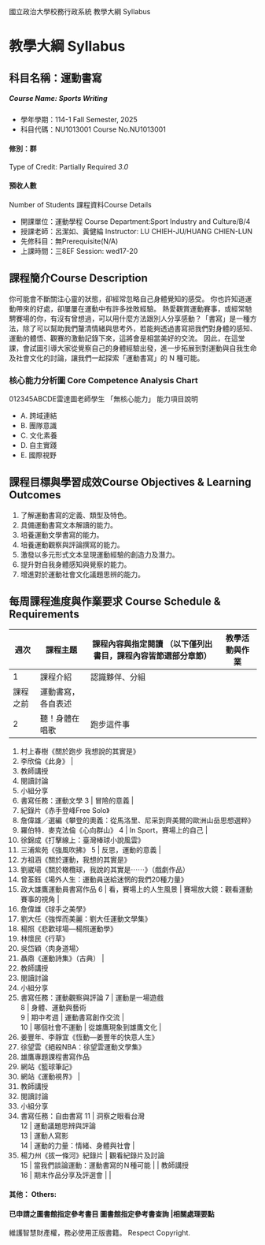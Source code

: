 國立政治大學校務行政系統 教學大綱 Syllabus
# 教學大綱 Syllabus
##  科目名稱：運動書寫
#####  Course Name: Sports Writing
  * 學年學期：114-1 Fall Semester, 2025 
  * 科目代碼：NU1013001 Course No.NU1013001
#### 修別：群
Type of Credit: Partially Required 
_3.0_
#### 預收人數
Number of Students
課程資料Course Details
  * 開課單位：運動學程 Course Department:Sport Industry and Culture/B/4 
  * 授課老師：呂潔如、黃健綸 Instructor: LU CHIEH-JU/HUANG CHIEN-LUN 
  * 先修科目：無Prerequisite(N/A)
  * 上課時間：三8EF Session: wed17-20
##  課程簡介Course Description
你可能會不斷關注心靈的狀態，卻經常忽略自己身體覺知的感受。
你也許知道運動帶來的好處，卻屢屢在運動中有許多挫敗經驗。
熱愛觀賞運動賽事，或經常馳騁賽場的你，有沒有曾想過，可以用什麼方法跟別人分享感動？「書寫」是一種方法，除了可以幫助我們釐清情緒與思考外，若能夠透過書寫把我們對身體的感知、運動的體悟、觀賽的激動記錄下來，這將會是相當美好的交流。
因此，在這堂課，會試圖引導大家從覺察自己的身體經驗出發，進一步拓展到對運動與自我生命及社會文化的討論，讓我們一起探索「運動書寫」的 N 種可能。
###  核心能力分析圖 Core Competence Analysis Chart
012345ABCDE雷達圖老師學生
「無核心能力」 
能力項目說明
  * A. 跨域連結
  * B. 團隊意識
  * C. 文化素養
  * D. 自主實踐
  * E. 國際視野
##  課程目標與學習成效Course Objectives & Learning Outcomes 
  1. 了解運動書寫的定義、類型及特色。
  2. 具備運動書寫文本解讀的能力。
  3. 培養運動文學書寫的能力。
  4. 培養運動觀察與評論撰寫的能力。
  5. 激發以多元形式文本呈現運動經驗的創造力及潛力。
  6. 提升對自我身體感知與覺察的能力。
  7. 增進對於運動社會文化議題思辨的能力。
##  每周課程進度與作業要求 Course Schedule & Requirements
週次 |  課程主題 |  課程內容與指定閱讀 （以下僅列出書目，課程內容皆節選部分章節） |  教學活動與作業  
---|---|---|---  
1 |  課程介紹 |  認識夥伴、分組 |  |   
課程之前 |  運動書寫，各自表述  
2 |  聽！身體在唱歌 |  跑步這件事 | 
  1. 村上春樹《關於跑步 我想說的其實是》
  2. 李欣倫《此身》
| 
  1. 教師講授
  2. 閱讀討論
  3. 小組分享
  4. 書寫任務：運動文學
3 |  冒險的意義 | 
  1. 紀錄片《赤手登峰Free Solo》
  2. 詹偉雄／選編《攀登的奧義：從馬洛里、尼采到齊美爾的歐洲山岳思想選粹》
  3. 羅伯特．麥克法倫《心向群山》
4 |  In Sport，賽場上的自己 | 
  1. 徐錦成《打擊線上：臺灣棒球小說風雲》
  2. 三浦紫苑《強風吹拂》
5 |  反思，運動的意義 | 
  1. 方祖涵《關於運動，我想的其實是》
  2. 劉崴瑒《關於橄欖球，我說的其實是⋯⋯》（戲劇作品）
  3. 曾荃鈺《場外人生：運動員送給迷惘的我們20種力量》
  4. 政大雄鷹運動員書寫作品
6 |  看，賽場上的人生風景 |  賽場放大鏡：觀看運動賽事的視角 | 
  1. 詹偉雄《球手之美學》
  2. 劉大任《強悍而美麗：劉大任運動文學集》
  3. 楊照《悲歡球場—楊照運動學》
  4. 林懷民《行草》
  5. 吳岱穎〈肉身道場〉
  6. 聶鼎《運動詩集》（古典）
| 
  1. 教師講授
  2. 閱讀討論
  3. 小組分享
  4. 書寫任務：運動觀察與評論
7 |  運動是一場遊戲  
8 |  身體、運動與藝術  
9 |  期中考週 |  運動書寫創作交流 |   
10 |  哪個社會不運動 |  從雄鷹現象到雄鷹文化 | 
  1. 姜豐年、李靜宜《恆動—姜豐年的快意人生》
  2. 徐望雲《絕殺NBA：徐望雲運動文學集》
  3. 雄鷹專題課程書寫作品
  4. 網站《籃球筆記》
  5. 網站《運動視界》
| 
  1. 教師講授
  2. 閱讀討論
  3. 小組分享
  4. 書寫任務：自由書寫
11 |  洞察之眼看台灣  
12 |  運動議題思辨與評論  
13 |  運動人寫影  
14 |  運動的力量：情緒、身體與社會 | 
  1. 楊力州《拔一條河》紀錄片
|  觀看紀錄片及討論  
15 |  當我們談論運動：運動書寫的Ｎ種可能 |  |  教師講授  
16 |  期末作品分享及評選會 |  |   
####  其他： Others:
####  已申請之圖書館指定參考書目  圖書館指定參考書查詢 |相關處理要點
維護智慧財產權，務必使用正版書籍。 Respect Copyright.